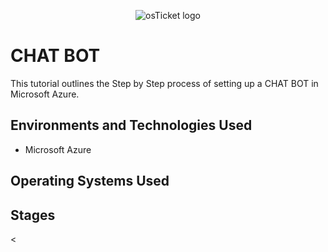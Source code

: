 <p align="center">
<img src="https://i.imgur.com/MccEqpe.png" alt="osTicket logo"/>
</p>

<h1>CHAT BOT </h1>

This tutorial outlines the Step by Step process of setting up a CHAT BOT in Microsoft Azure.<br />


<h2>Environments and Technologies Used</h2>

- Microsoft Azure 

<h2>Operating Systems Used </h2>



<h2>Stages</h2>



<
<br />
